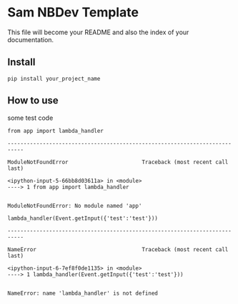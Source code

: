 # Sam NBDev Template



This file will become your README and also the index of your documentation.

## Install

`pip install your_project_name`

## How to use

some test code

```
from app import lambda_handler
```


    ---------------------------------------------------------------------------

    ModuleNotFoundError                       Traceback (most recent call last)

    <ipython-input-5-66bb8d03611a> in <module>
    ----> 1 from app import lambda_handler
    

    ModuleNotFoundError: No module named 'app'


```
lambda_handler(Event.getInput({'test':'test'}))
```


    ---------------------------------------------------------------------------

    NameError                                 Traceback (most recent call last)

    <ipython-input-6-7ef8f0de1135> in <module>
    ----> 1 lambda_handler(Event.getInput({'test':'test'}))
    

    NameError: name 'lambda_handler' is not defined

